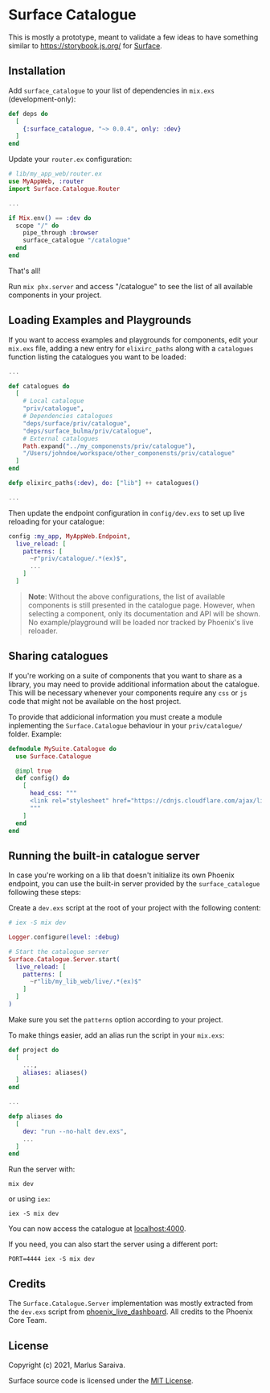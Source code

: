 # Surface Catalogue

This is mostly a prototype, meant to validate a few ideas to have something similar to
https://storybook.js.org/ for [Surface](https://github.com/msaraiva/surface).

## Installation

Add `surface_catalogue` to your list of dependencies in `mix.exs` (development-only):

```elixir
def deps do
  [
    {:surface_catalogue, "~> 0.0.4", only: :dev}
  ]
end
```

Update your `router.ex` configuration:

```elixir
# lib/my_app_web/router.ex
use MyAppWeb, :router
import Surface.Catalogue.Router

...

if Mix.env() == :dev do
  scope "/" do
    pipe_through :browser
    surface_catalogue "/catalogue"
  end
end
```

That's all!

Run `mix phx.server` and access "/catalogue" to see the list of all available components in
your project.

## Loading Examples and Playgrounds

If you want to access examples and playgrounds for components, edit your `mix.exs` file,
adding a new entry for `elixirc_paths` along with a `catalogues` function listing the
catalogues you want to be loaded:

```elixir
...

def catalogues do
  [
    # Local catalogue
    "priv/catalogue",
    # Dependencies catalogues
    "deps/surface/priv/catalogue",
    "deps/surface_bulma/priv/catalogue",
    # External catalogues
    Path.expand("../my_componensts/priv/catalogue"),
    "/Users/johndoe/workspace/other_componensts/priv/catalogue"
  ]
end

defp elixirc_paths(:dev), do: ["lib"] ++ catalogues()

...
```

Then update the endpoint configuration in `config/dev.exs` to set up live reloading
for your catalogue:

```elixir
config :my_app, MyAppWeb.Endpoint,
  live_reload: [
    patterns: [
      ~r"priv/catalogue/.*(ex)$",
      ...
    ]
  ]
```

> **Note**: Without the above configurations, the list of available components is
> still presented in the catalogue page. However, when selecting a component, only
> its documentation and API will be shown. No example/playground will be loaded nor
> tracked by Phoenix's live reloader.

## Sharing catalogues

If you're working on a suite of components that you want to share as a library, you
may need to provide additional information about the catalogue. This will be necessary
whenever your components require any `css` or `js` code that might not be available
on the host project.

To provide that addicional information you must create a module inplementing the
`Surface.Catalogue` behaviour in your `priv/catalogue/` folder. Example:

```elixir
defmodule MySuite.Catalogue do
  use Surface.Catalogue

  @impl true
  def config() do
    [
      head_css: """
      <link rel="stylesheet" href="https://cdnjs.cloudflare.com/ajax/libs/bulma/0.8.2/css/bulma.min.css" />
      """
    ]
  end
end
```

## Running the built-in catalogue server

In case you're working on a lib that doesn't initialize its own Phoenix endpoint, you
can use the built-in server provided by the `surface_catalogue` following these steps:

Create a `dev.exs` script at the root of your project with the following content:

```elixir
# iex -S mix dev

Logger.configure(level: :debug)

# Start the catalogue server
Surface.Catalogue.Server.start(
  live_reload: [
    patterns: [
      ~r"lib/my_lib_web/live/.*(ex)$"
    ]
  ]
)
```

Make sure you set the `patterns` option according to your project.

To make things easier, add an alias run the script in your `mix.exs`:

```elixir
def project do
  [
    ...,
    aliases: aliases()
  ]
end

...

defp aliases do
  [
    dev: "run --no-halt dev.exs",
    ...
  ]
end
```

Run the server with:

```
mix dev
```

or using `iex`:

```
iex -S mix dev
```

You can now access the catalogue at [localhost:4000](http://localhost:4000/).

If you need, you can also start the server using a different port:

```
PORT=4444 iex -S mix dev
```

## Credits

The `Surface.Catalogue.Server` implementation was mostly extracted from the `dev.exs` script
from [phoenix_live_dashboard](https://github.com/phoenixframework/phoenix_live_dashboard).
All credits to the Phoenix Core Team.

## License

Copyright (c) 2021, Marlus Saraiva.

Surface source code is licensed under the [MIT License](LICENSE.md).